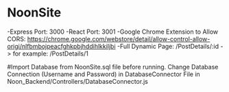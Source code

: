 # NoonSite

-Express Port: 3000
-React Port: 3001
-Google Chrome Extension to Allow CORS: https://chrome.google.com/webstore/detail/allow-control-allow-origi/nlfbmbojpeacfghkpbjhddihlkkiljbi
-Full Dynamic Page: /PostDetails/:id -> for example: /PostDetails/1

#Import Database from NoonSite.sql file before running. Change Database Connection (Username and Password) in DatabaseConnector File in Noon_Backend/Controllers/DatabaseConnector.js